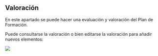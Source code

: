 ## Valoración

En este apartado se puede hacer una evaluación y valoración del Plan de Formación.

Puede consultarse la valoración o bien editarse la valoración para añadir nuevos elementos:

![](/assets/Selección_740.png)